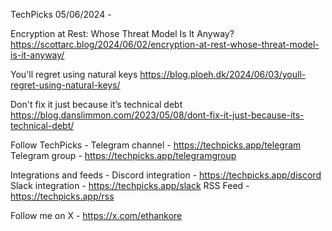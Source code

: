 TechPicks 05/06/2024 -

Encryption at Rest: Whose Threat Model Is It Anyway?
https://scottarc.blog/2024/06/02/encryption-at-rest-whose-threat-model-is-it-anyway/

You'll regret using natural keys
https://blog.ploeh.dk/2024/06/03/youll-regret-using-natural-keys/

Don't fix it just because it’s technical debt
https://blog.danslimmon.com/2023/05/08/dont-fix-it-just-because-its-technical-debt/

Follow TechPicks -
Telegram channel - https://techpicks.app/telegram
Telegram group - https://techpicks.app/telegramgroup

Integrations and feeds -
Discord integration - https://techpicks.app/discord
Slack integration - https://techpicks.app/slack
RSS Feed - https://techpicks.app/rss

Follow me on X - https://x.com/ethankore